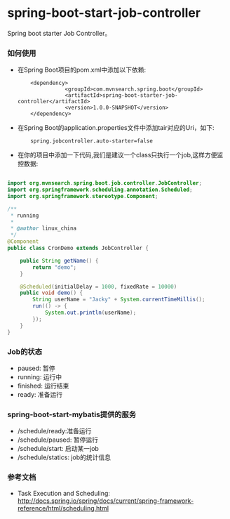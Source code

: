 spring-boot-start-job-controller
================================
Spring boot starter Job Controller。

### 如何使用

* 在Spring Boot项目的pom.xml中添加以下依赖:

          <dependency>
                     <groupId>com.mvnsearch.spring.boot</groupId>
                     <artifactId>spring-boot-starter-job-controller</artifactId>
                     <version>1.0.0-SNAPSHOT</version>
          </dependency>

* 在Spring Boot的application.properties文件中添加tair对应的Uri，如下:
                    
          spring.jobcontroller.auto-starter=false

* 在你的项目中添加一下代码,我们是建议一个class只执行一个job,这样方便监控数据: 

```java

import org.mvnsearch.spring.boot.job.controller.JobController;
import org.springframework.scheduling.annotation.Scheduled;
import org.springframework.stereotype.Component;

/**
 * running
 *
 * @author linux_china
 */
@Component
public class CronDemo extends JobController {

    public String getName() {
        return "demo";
    }

    @Scheduled(initialDelay = 1000, fixedRate = 10000)
    public void demo() {
        String userName = "Jacky" + System.currentTimeMillis();
        run(() -> {
            System.out.println(userName);
        });
    }
}
```

### Job的状态

* paused: 暂停
* running: 运行中
* finished: 运行结束
* ready: 准备运行

### spring-boot-start-mybatis提供的服务

* /schedule/ready:准备运行
* /schedule/paused: 暂停运行
* /schedule/start: 启动某一job
* /schedule/statics: job的统计信息


### 参考文档

* Task Execution and Scheduling: http://docs.spring.io/spring/docs/current/spring-framework-reference/html/scheduling.html
